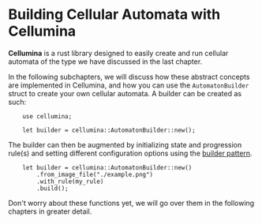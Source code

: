 # Building Cellular Automata with Cellumina

**Cellumina** is a rust library designed to easily create and run cellular automata of the type we have discussed in the last chapter. 

In the following subchapters, we will discuss how these abstract concepts are implemented in Cellumina, and how you can use the ```AutomatonBuilder``` struct to create your own cellular automata.
A builder can be created as such:

```rust,noplayground
    use cellumina;

    let builder = cellumina::AutomatonBuilder::new();
```

The builder can then be augmented by initializing state and progression rule(s) and setting different configuration options using the [builder pattern].

[builder pattern]: https://rust-unofficial.github.io/patterns/patterns/creational/builder.html

```rust,noplayground
    let builder = cellumina::AutomatonBuilder::new()
        .from_image_file("./example.png")
        .with_rule(my_rule)
        .build();
```

Don't worry about these functions yet, we will go over them in the following chapters in greater detail.